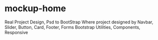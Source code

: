 # mockup-home
Real Project Design, Psd to BootStrap Where project designed by Navbar, Slider, Button, Card, Footer, Forms Bootstrap Utilities, Components, Responsive
